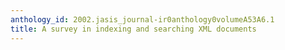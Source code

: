 ```yaml
---
anthology_id: 2002.jasis_journal-ir0anthology0volumeA53A6.1
title: A survey in indexing and searching XML documents
---
```

